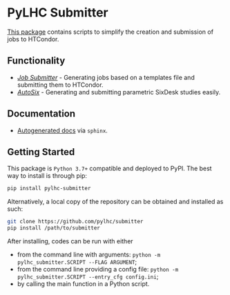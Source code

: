 # PyLHC Submitter

[This package][repo] contains scripts to simplify the creation and submission of jobs to HTCondor.

## Functionality

- [*Job Submitter*](job_submitter.md) - Generating jobs based on a templates file and submitting them to HTCondor.
- [*AutoSix*](autosix.md) - Generating and submitting parametric SixDesk studies easily.

## Documentation

- [Autogenerated docs][documentation] via `sphinx`.

## Getting Started

This package is `Python 3.7+` compatible and deployed to PyPI.
The best way to install is through pip:

```bash
pip install pylhc-submitter
```

Alternatively, a local copy of the repository can be obtained and installed as such:

```bash
git clone https://github.com/pylhc/submitter
pip install /path/to/submitter
```

After installing, codes can be run with either

- from the command line with arguments: `python -m pylhc_submitter.SCRIPT --FLAG ARGUMENT`;
- from the command line providing a config file: `python -m pylhc_submitter.SCRIPT --entry_cfg config.ini`;
- by calling the main function in a Python script.

[repo]: https://github.com/pylhc/submitter
[documentation]: https://pylhc.github.io/submitter/
